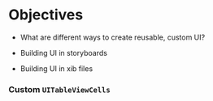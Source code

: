 # Objectives
* What are different ways to create reusable, custom UI?

* Building UI in storyboards
* Building UI in xib files


### Custom `UITableViewCells`
